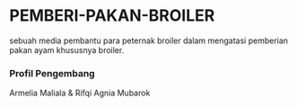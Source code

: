 # PEMBERI-PAKAN-BROILER

sebuah media pembantu para peternak broiler dalam mengatasi pemberian pakan ayam khususnya broiler.

### Profil Pengembang

Armelia Maliala & Rifqi Agnia Mubarok
